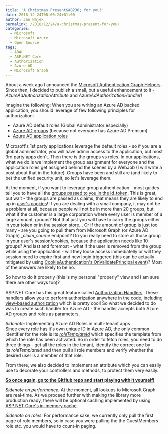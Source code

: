 ```yaml
---
title: 'A Christmas Present&#8230; for you!'
date: 2018-12-24T08:00:24+01:00
author: Jan Hajek
permalink: /2018/12/24/a-christmas-present-for-you/
categories:
  - Microsoft
  - Microsoft Azure
  - Open Source
tags:
  - ADAL
  - ASP.NET Core
  - Authorization
  - Azure AD
  - Microsoft Graph
---
```


<p>About a week ago I announced the <a href="https://hajekj.net/?p=798">Microsoft Authentication Graph Helpers</a>. Since then, I decided to publish a small, but a useful enhancement to it - <em>AzureAdAuthorizationAttribute</em>&nbsp;and <em>AzureAdAuthorizationHandler</em>!</p>

<!--more-->

<p>Imagine the following: When you are writing an Azure AD backed application, you should leverage of few following principles for authorization:</p>
<!-- wp:list -->
<ul><li>Azure AD default roles (Global Administrator especially)</li><li><a href="https://docs.microsoft.com/en-us/azure/architecture/multitenant-identity/app-roles#roles-using-azure-ad-security-groups">Azure AD groups</a> (because not everyone has Azure AD Premium)</li><li><a href="https://docs.microsoft.com/en-us/azure/architecture/multitenant-identity/app-roles#roles-using-azure-ad-app-roles">Azure AD application roles</a></li></ul>

<p>Microsoft's 1st party applications leverage the default roles - so if you are a global administrator, you will have admin access to the application, but most 3rd party apps don't. Then there is the groups vs roles. In our applications, what we do is we implement the group assignment for everyone and the application roles get assigned behind the scenes by a WebJob (I will write a post about that in the future). Groups have been and still are (and likely to be) the unified security unit, so let's leverage them.</p>

<p>At the moment, if you want to leverage group authentication - most guides tell you to have all the <a href="https://techcommunity.microsoft.com/t5/Azure-Active-Directory-Identity/Azure-Active-Directory-now-with-Group-Claims-and-Application/ba-p/243862">groups passed to you in the id_token</a>. This is great, but wait - the groups are passed as claims, that means they are likely to end up in <a href="https://hajekj.net/2017/03/20/cookie-size-and-cookie-authentication-in-asp-net-core/">user's cookies</a>! If you are dealing with a small company, it may not be a problem at all, because people will not be in more than 20 groups, but what if the customer is a large corporation where every user is member of a large amount&nbsp; groups? Not that just you will have to carry the groups either in your token or in the <a href="https://docs.microsoft.com/en-us/dotnet/api/microsoft.aspnetcore.authentication.cookies.cookieauthenticationoptions.sessionstore?view=aspnetcore-2.1">session store</a>... Or if the amount of group is just too many - are you going to pull them from Microsoft Graph (or Azure AD Graph)&nbsp;<em>_claim_source</em>&nbsp;endpoint? Do you really need to store all those group in your user's session/cookies, because the application needs like 10 groups? And last and foremost - what if the user is removed from the group while using the application - will they loose access immediatelly or will they session need to expire first and new login triggered (this can be actually mitigated by using <a href="https://docs.microsoft.com/en-us/dotnet/api/microsoft.aspnetcore.authentication.cookies.cookieauthenticationevents.onvalidateprincipal?view=aspnetcore-2.1">CookieAuthentication's OnValidatePrincipal event</a>)? Most of the answers are likely to be no.</p>

<p>So how to do it properly (this is my personal "properly" view and I am sure there are other ways too)?</p>

<p>ASP.NET Core has this great feature called <a href="https://docs.microsoft.com/en-us/aspnet/core/security/authorization/policies?view=aspnetcore-2.2#authorization-handlers">Authorization Handlers</a>. These handlers allow you to perform authorization anywhere in the code, including <a href="https://docs.microsoft.com/en-us/aspnet/core/security/authorization/views?view=aspnetcore-2.2&amp;tabs=aspnetcore2x">view-based authorization</a> which is pretty cool! So what we decided to do was to create such handler for Azure AD - the handler accepts both Azure AD groups and roles as parameters.</p>

<p><em>Sidenote:</em>&nbsp;Implementing Azure AD Roles in multi-tenant apps<br>Since every role has it's own unique ID in Azure AD, the only common identifier for the role is its&nbsp;<em><a href="https://docs.microsoft.com/en-us/graph/api/directoryrole-get?view=graph-rest-1.0">roleTemplateId</a></em>&nbsp;which specifies the template from which the role has been activated. So in order to fetch roles, you need to do three things - get all the roles in the tenant, identify the correct one by its&nbsp;<em>roleTemplateId</em>&nbsp;and then pull all role members and verify whether the desired user is a member of that role.</p>

<p>From there, we also decided to implement an attribute which you can easily use to decorate your controllers and methods, to protect them very easily.</p>

<p><strong><a href="https://github.com/TheNetworg/microsoft-authentication-graph-helpers">So once again, go to the GitHub repo and start playing with it yourself!</a></strong></p>

<p><em>Sidenote on performance: </em>At the moment, all lookups to Microsoft Graph are real-time. As we proceed further with making the library more production ready, there will be optional caching implemented by using <a href="https://docs.microsoft.com/en-us/aspnet/core/performance/caching/memory">ASP.NET Core's in-memory cache</a>.</p>

<p><em>Sidenote on roles:</em>&nbsp;For performance sake, we currently only pull the first page of role members, so in case you were pulling the the GuestMembers role etc. you would have to count-in paging.</p>
